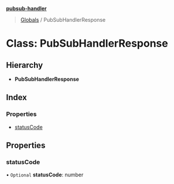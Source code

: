 **[pubsub-handler](../README.md)**

> [Globals](../README.md) / PubSubHandlerResponse

# Class: PubSubHandlerResponse

## Hierarchy

* **PubSubHandlerResponse**

## Index

### Properties

* [statusCode](pubsubhandlerresponse.md#statuscode)

## Properties

### statusCode

• `Optional` **statusCode**: number
